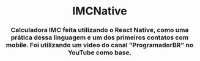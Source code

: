 <h1 align="center"> IMCNative </h1>

<h3 align="center"> Calculadora IMC feita utilizando o React Native, como uma prática dessa linguagem e um dos primeiros contatos com mobile. Foi utilizando um video do canal "ProgramadorBR" no YouTube como base. </h3>
